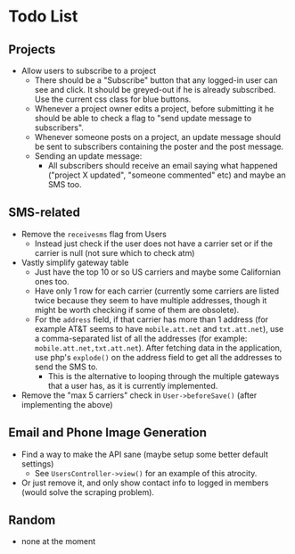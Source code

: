 Todo List
=========

Projects
--------

- Allow users to subscribe to a project
    - There should be a "Subscribe" button that any logged-in user can see and click. It should be greyed-out if he is already subscribed. Use the current css class for blue buttons.
    - Whenever a project owner edits a project, before submitting it he should be able to check a flag to "send update message to subscribers".
    - Whenever someone posts on a project, an update message should be sent to subscribers containing the poster and the post message.
    - Sending an update message:
        - All subscribers should receive an email saying what happened ("project X updated", "someone commented" etc) and maybe an SMS too.


SMS-related
-----------

- Remove the `receivesms` flag from Users
    - Instead just check if the user does not have a carrier set or if the carrier is null (not sure which to check atm)
- Vastly simplify gateway table
    - Just have the top 10 or so US carriers and maybe some Californian ones too.
    - Have only 1 row for each carrier (currently some carriers are listed twice because they seem to have multiple addresses, though it might be worth checking if some of them are obsolete).
    - For the `address` field, if that carrier has more than 1 address (for example AT&T seems to have `mobile.att.net` and `txt.att.net`), use a comma-separated list of all the addresses (for example: `mobile.att.net,txt.att.net`). After fetching data in the application, use php's `explode()` on the address field to get all the addresses to send the SMS to.
        - This is the alternative to looping through the multiple gateways that a user has, as it is currently implemented.
- Remove the "max 5 carriers" check in `User->beforeSave()` (after implementing the above)


Email and Phone Image Generation
--------------------------------

- Find a way to make the API sane (maybe setup some better default settings)
    - See `UsersController->view()` for an example of this atrocity.
- Or just remove it, and only show contact info to logged in members (would solve the scraping problem).


Random
------
- none at the moment
